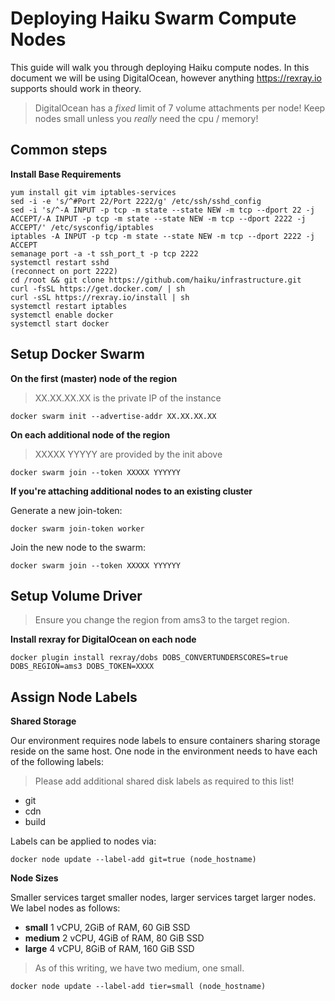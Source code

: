 # Deploying Haiku Swarm Compute Nodes

This guide will walk you through deploying Haiku compute nodes. In this document we will be using
DigitalOcean, however anything https://rexray.io supports should work in theory.

> DigitalOcean has a *fixed* limit of 7 volume attachments per node! Keep nodes small unless you
> *really* need the cpu / memory!

## Common steps

**Install Base Requirements**
```
yum install git vim iptables-services
sed -i -e 's/^#Port 22/Port 2222/g' /etc/ssh/sshd_config
sed -i 's/^-A INPUT -p tcp -m state --state NEW -m tcp --dport 22 -j ACCEPT/-A INPUT -p tcp -m state --state NEW -m tcp --dport 2222 -j ACCEPT/' /etc/sysconfig/iptables
iptables -A INPUT -p tcp -m state --state NEW -m tcp --dport 2222 -j ACCEPT
semanage port -a -t ssh_port_t -p tcp 2222
systemctl restart sshd
(reconnect on port 2222)
cd /root && git clone https://github.com/haiku/infrastructure.git
curl -fsSL https://get.docker.com/ | sh
curl -sSL https://rexray.io/install | sh
systemctl restart iptables
systemctl enable docker
systemctl start docker
```

## Setup Docker Swarm

**On the first (master) node of the region**

> XX.XX.XX.XX is the private IP of the instance

```
docker swarm init --advertise-addr XX.XX.XX.XX
```

**On each additional node of the region**

> XXXXX YYYYY are provided by the init above

```
docker swarm join --token XXXXX YYYYYY
```

**If you're attaching additional nodes to an existing cluster**

Generate a new join-token:
```
docker swarm join-token worker
```

Join the new node to the swarm:
```
docker swarm join --token XXXXX YYYYYY
```

## Setup Volume Driver

> Ensure you change the region from ams3 to the target region.

**Install rexray for DigitalOcean on each node**
```
docker plugin install rexray/dobs DOBS_CONVERTUNDERSCORES=true DOBS_REGION=ams3 DOBS_TOKEN=XXXX
```

## Assign Node Labels

**Shared Storage**

Our environment requires node labels to ensure containers sharing storage reside on the same host.
One node in the environment needs to have each of the following labels:

> Please add additional shared disk labels as required to this list!

  * git
  * cdn
  * build

Labels can be applied to nodes via:
```
docker node update --label-add git=true (node_hostname)
```

**Node Sizes**

Smaller services target smaller nodes, larger services target larger nodes.
We label nodes as follows:

  * **small** 1 vCPU, 2GiB of RAM, 60 GiB SSD
  * **medium** 2 vCPU, 4GiB of RAM, 80 GiB SSD
  * **large** 4 vCPU, 8GiB of RAM, 160 GiB SSD

> As of this writing, we have two medium, one small.

```
docker node update --label-add tier=small (node_hostname)
```
